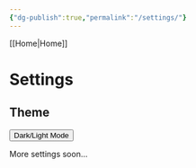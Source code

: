 ```yaml
---
{"dg-publish":true,"permalink":"/settings/"}
---
```



[[Home\|Home]]

# Settings

## Theme
<button id="mode-toggle">Dark/Light Mode</button>

More settings soon...